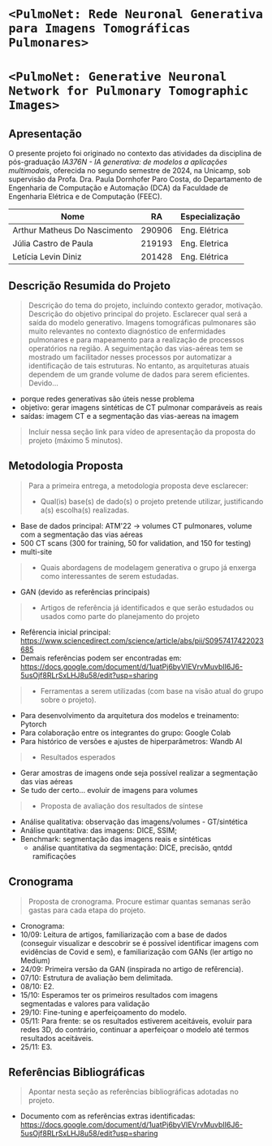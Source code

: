 # `<PulmoNet: Rede Neuronal Generativa para Imagens Tomográficas Pulmonares>`
# `<PulmoNet: Generative Neuronal Network for Pulmonary Tomographic Images>`

## Apresentação

O presente projeto foi originado no contexto das atividades da disciplina de pós-graduação *IA376N - IA generativa: de modelos a aplicações multimodais*, 
oferecida no segundo semestre de 2024, na Unicamp, sob supervisão da Profa. Dra. Paula Dornhofer Paro Costa, do Departamento de Engenharia de Computação e Automação (DCA) da Faculdade de Engenharia Elétrica e de Computação (FEEC).

 |Nome  | RA | Especialização|
 |--|--|--|
 | Arthur Matheus Do Nascimento | 290906 | Eng. Elétrica |
 | Júlia Castro de Paula | 219193 | Eng. Eletrica |
 | Letícia Levin Diniz | 201428  | Eng. Elétrica |


## Descrição Resumida do Projeto
> Descrição do tema do projeto, incluindo contexto gerador, motivação. 
> Descrição do objetivo principal do projeto.
> Esclarecer qual será a saída do modelo generativo.
Imagens tomográficas pulmonares são muito relevantes no contexto diagnóstico de enfermidades pulmonares e para mapeamento para a realização de processos operatórios na região. A seguimentação das vias-aéreas tem se mostrado um facilitador nesses processos por automatizar a identificação de tais estruturas. No entanto, as arquiteturas atuais dependem de um grande volume de dados para serem eficientes. Devido...
- porque redes generativas são úteis nesse problema
- objetivo: gerar imagens sintéticas de CT pulmonar comparáveis as reais
- saídas: imagem CT e a segmentação das vias-aereas na imagem
> Incluir nessa seção link para vídeo de apresentação da proposta do projeto (máximo 5 minutos).

## Metodologia Proposta
> Para a primeira entrega, a metodologia proposta deve esclarecer:
> * Qual(is) base(s) de dado(s) o projeto pretende utilizar, justificando a(s) escolha(s) realizadas.
- Base de dados principal: ATM'22 -> volumes CT pulmonares, volume com a segmentação das vias aéreas 
- 500 CT scans (300 for training, 50 for validation, and 150 for testing)
- multi-site
> * Quais abordagens de modelagem generativa o grupo já enxerga como interessantes de serem estudadas.
- GAN (devido as referências principais)

> * Artigos de referência já identificados e que serão estudados ou usados como parte do planejamento do projeto

- Refêrencia inicial principal: https://www.sciencedirect.com/science/article/abs/pii/S0957417422023685
- Demais referências podem ser encontradas em: https://docs.google.com/document/d/1uatPj6byVIEVrvMuvbII6J6-5usOjf8RLrSxLHJ8u58/edit?usp=sharing

>* Ferramentas a serem utilizadas (com base na visão atual do grupo sobre o projeto).

- Para desenvolvimento da arquitetura dos modelos e treinamento: Pytorch
- Para colaboração entre os integrantes do grupo: Google Colab
- Para histórico de versões e ajustes de hiperparâmetros: Wandb AI

> * Resultados esperados
- Gerar amostras de imagens onde seja possível realizar a segmentação das vias aéreas
- Se tudo der certo... evoluir de imagens para volumes
> * Proposta de avaliação dos resultados de síntese
- Análise qualitativa: observação das imagens/volumes - GT/sintética
- Análise quantitativa: das imagens: DICE, SSIM; 
- Benchmark: segmentação das imagens reais e sintéticas
    - análise quantitativa da segmentação: DICE, precisão, qntdd ramificações

## Cronograma
> Proposta de cronograma. Procure estimar quantas semanas serão gastas para cada etapa do projeto.
- Cronograma:
- 10/09: Leitura de artigos, familiarização com a base de dados (conseguir visualizar e descobrir se é possível identificar imagens com evidências de Covid e sem), e familiarização com GANs (ler artigo no Medium)
- 24/09: Primeira versão da GAN (inspirada no artigo de refêrencia).
- 07/10: Estrutura de avaliação bem delimitada.
- 08/10: E2.
- 15/10: Esperamos ter os primeiros resultados com imagens segmentadas e valores para validação
- 29/10: Fine-tuning e aperfeiçoamento do modelo.
- 05/11: Para frente: se os resultados estiverem aceitáveis, evoluir para redes 3D, do contrário, continuar a aperfeiçoar o modelo até termos resultados aceitáveis.
- 25/11: E3.

## Referências Bibliográficas
> Apontar nesta seção as referências bibliográficas adotadas no projeto.
- Documento com as referências extras identificadas: https://docs.google.com/document/d/1uatPj6byVIEVrvMuvbII6J6-5usOjf8RLrSxLHJ8u58/edit?usp=sharing